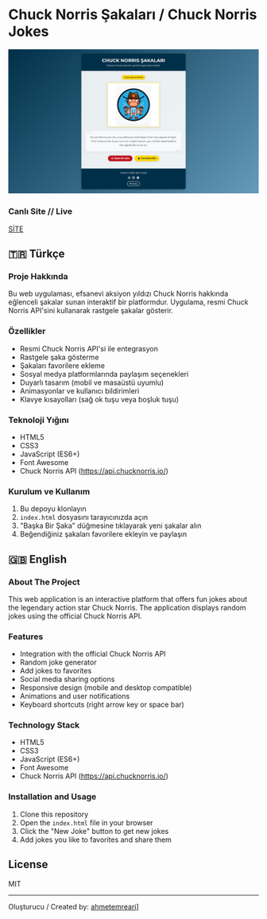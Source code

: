 # Chuck Norris Şakaları / Chuck Norris Jokes

![Chuck Norris Şakaları Ekran Görüntüsü](./chuckss.png)

### Canlı Site // Live
[SİTE](https://ahmetemreari.github.io/ChuckNorris/)


## 🇹🇷 Türkçe

### Proje Hakkında
Bu web uygulaması, efsanevi aksiyon yıldızı Chuck Norris hakkında eğlenceli şakalar sunan interaktif bir platformdur. Uygulama, resmi Chuck Norris API'sini kullanarak rastgele şakalar gösterir.

### Özellikler
- Resmi Chuck Norris API'si ile entegrasyon
- Rastgele şaka gösterme
- Şakaları favorilere ekleme
- Sosyal medya platformlarında paylaşım seçenekleri
- Duyarlı tasarım (mobil ve masaüstü uyumlu)
- Animasyonlar ve kullanıcı bildirimleri
- Klavye kısayolları (sağ ok tuşu veya boşluk tuşu)

### Teknoloji Yığını
- HTML5
- CSS3
- JavaScript (ES6+)
- Font Awesome
- Chuck Norris API (https://api.chucknorris.io/)

### Kurulum ve Kullanım
1. Bu depoyu klonlayın
2. `index.html` dosyasını tarayıcınızda açın
3. "Başka Bir Şaka" düğmesine tıklayarak yeni şakalar alın
4. Beğendiğiniz şakaları favorilere ekleyin ve paylaşın

## 🇬🇧 English

### About The Project
This web application is an interactive platform that offers fun jokes about the legendary action star Chuck Norris. The application displays random jokes using the official Chuck Norris API.

### Features
- Integration with the official Chuck Norris API
- Random joke generator
- Add jokes to favorites
- Social media sharing options
- Responsive design (mobile and desktop compatible)
- Animations and user notifications
- Keyboard shortcuts (right arrow key or space bar)

### Technology Stack
- HTML5
- CSS3
- JavaScript (ES6+)
- Font Awesome
- Chuck Norris API (https://api.chucknorris.io/)

### Installation and Usage
1. Clone this repository
2. Open the `index.html` file in your browser
3. Click the "New Joke" button to get new jokes
4. Add jokes you like to favorites and share them

## License
MIT

---

Oluşturucu / Created by: [ahmetemreari](https://github.com/ahmetemreari)]

